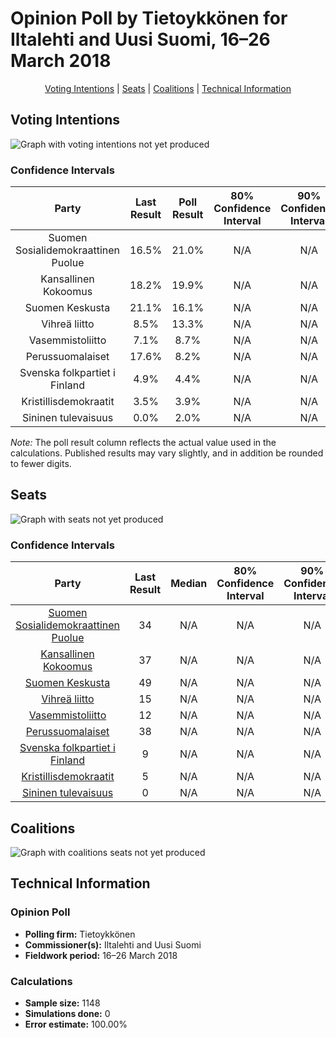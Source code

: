 # Opinion Poll by Tietoykkönen for Iltalehti and Uusi Suomi, 16–26 March 2018

<p align="center"><a href="#voting-intentions">Voting Intentions</a> | <a href="#seats">Seats</a> | <a href="#coalitions">Coalitions</a> | <a href="#technical-information">Technical Information</a></p>

## Voting Intentions

![Graph with voting intentions not yet produced](2018-03-26-Tietoykkönen.png "Voting Intentions")

### Confidence Intervals

| Party | Last Result | Poll Result | 80% Confidence Interval | 90% Confidence Interval | 95% Confidence Interval | 99% Confidence Interval |
|:-----:|:-----------:|:-----------:|:-----------------------:|:-----------------------:|:-----------------------:|:-----------------------:|
| Suomen Sosialidemokraattinen Puolue | 16.5% | 21.0% | N/A |N/A |N/A |N/A |
| Kansallinen Kokoomus | 18.2% | 19.9% | N/A |N/A |N/A |N/A |
| Suomen Keskusta | 21.1% | 16.1% | N/A |N/A |N/A |N/A |
| Vihreä liitto | 8.5% | 13.3% | N/A |N/A |N/A |N/A |
| Vasemmistoliitto | 7.1% | 8.7% | N/A |N/A |N/A |N/A |
| Perussuomalaiset | 17.6% | 8.2% | N/A |N/A |N/A |N/A |
| Svenska folkpartiet i Finland | 4.9% | 4.4% | N/A |N/A |N/A |N/A |
| Kristillisdemokraatit | 3.5% | 3.9% | N/A |N/A |N/A |N/A |
| Sininen tulevaisuus | 0.0% | 2.0% | N/A |N/A |N/A |N/A |

*Note:* The poll result column reflects the actual value used in the calculations. Published results may vary slightly, and in addition be rounded to fewer digits.

## Seats

![Graph with seats not yet produced](2018-03-26-Tietoykkönen-seats.png "Seats")

### Confidence Intervals

| Party | Last Result | Median | 80% Confidence Interval | 90% Confidence Interval | 95% Confidence Interval | 99% Confidence Interval |
|:-----:|:-----------:|:------:|:-----------------------:|:-----------------------:|:-----------------------:|:-----------------------:|
| <a href="#suomen-sosialidemokraattinen-puolue">Suomen Sosialidemokraattinen Puolue</a> | 34 | N/A | N/A |N/A |N/A |N/A |
| <a href="#kansallinen-kokoomus">Kansallinen Kokoomus</a> | 37 | N/A | N/A |N/A |N/A |N/A |
| <a href="#suomen-keskusta">Suomen Keskusta</a> | 49 | N/A | N/A |N/A |N/A |N/A |
| <a href="#vihreä-liitto">Vihreä liitto</a> | 15 | N/A | N/A |N/A |N/A |N/A |
| <a href="#vasemmistoliitto">Vasemmistoliitto</a> | 12 | N/A | N/A |N/A |N/A |N/A |
| <a href="#perussuomalaiset">Perussuomalaiset</a> | 38 | N/A | N/A |N/A |N/A |N/A |
| <a href="#svenska-folkpartiet-i-finland">Svenska folkpartiet i Finland</a> | 9 | N/A | N/A |N/A |N/A |N/A |
| <a href="#kristillisdemokraatit">Kristillisdemokraatit</a> | 5 | N/A | N/A |N/A |N/A |N/A |
| <a href="#sininen-tulevaisuus">Sininen tulevaisuus</a> | 0 | N/A | N/A |N/A |N/A |N/A |


## Coalitions

![Graph with coalitions seats not yet produced](2018-03-26-Tietoykkönen-coalitions-seats.png "Coalitions Seats")


## Technical Information

### Opinion Poll

+ **Polling firm:** Tietoykkönen
+ **Commissioner(s):** Iltalehti and Uusi Suomi
+ **Fieldwork period:** 16–26 March 2018

### Calculations

+ **Sample size:** 1148
+ **Simulations done:** 0
+ **Error estimate:** 100.00%

